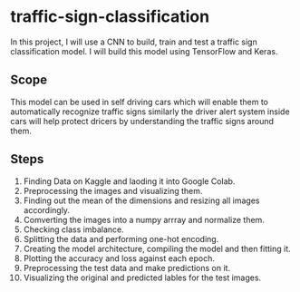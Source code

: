 # traffic-sign-classification
In this project, I will use a CNN to build, train and test a traffic sign classification model. I will build this model using TensorFlow and Keras. 

## Scope
This model can be used in self driving cars which will enable them to automatically recognize traffic signs similarly the driver alert system inside cars will help protect dricers by understanding the traffic signs around them.

## Steps
1. Finding Data on Kaggle and laoding it into Google Colab.
2. Preprocessing the images and visualizing them.
3. Finding out the mean of the dimensions and resizing all images accordingly. 
4. Comverting the images into a numpy arrray and normalize them. 
5. Checking class imbalance.
6. Splitting the data and performing one-hot encoding.
7. Creating the model architecture, compiling the model and then fitting it. 
8. Plotting the accuracy and loss against each epoch. 
9. Preprocessing the test data and make predictions on it. 
10. Visualizing the original and predicted lables for the test images. 
